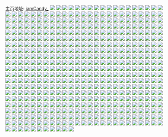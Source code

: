 主页地址: [iamCandy_](https://weibo.com/u/2647573542) 
![](https://wx4.sinaimg.cn/mw2000/9dcec426ly1h9q8o0el6lj21zj2ngqv5.jpg) 
![](https://wx4.sinaimg.cn/mw2000/9dcec426ly1h9qslu2ypnj224s2uihdv.jpg) 
![](https://wx4.sinaimg.cn/mw2000/9dcec426ly1h9qslpaxk2j221r2qchdt.jpg) 
![](https://wx4.sinaimg.cn/mw2000/9dcec426ly1h9qslnwfghj22802yo7wi.jpg) 
![](https://wx4.sinaimg.cn/mw2000/9dcec426ly1h9qslk4lqhj224i2u17wi.jpg) 
![](https://wx4.sinaimg.cn/mw2000/9dcec426ly1h9qslmdwypj21xb2khnpd.jpg) 
![](https://wx4.sinaimg.cn/mw2000/9dcec426ly1h9qslxgaefj22462tmb2a.jpg) 
![](https://wx4.sinaimg.cn/mw2000/9dcec426ly1h9qslro7rwj21s22deb2b.jpg) 
![](https://wx4.sinaimg.cn/mw2000/9dcec426ly1h9qslvnwwyj224m2u61ky.jpg) 
![](https://wx4.sinaimg.cn/mw2000/9dcec426ly1h9nbrasq2mj22ae31vu0x.jpg) 
![](https://wx4.sinaimg.cn/mw2000/9dcec426ly1h9nbrdrbb1j223h2snx6p.jpg) 
![](https://wx4.sinaimg.cn/mw2000/9dcec426ly1h9nbrgbg4vj229r3104qq.jpg) 
![](https://wx4.sinaimg.cn/mw2000/9dcec426ly1h9nbrjz676j21pg29xqv5.jpg) 
![](https://wx4.sinaimg.cn/mw2000/9dcec426ly1h9nbro6tf8j222s2rnnpd.jpg) 
![](https://wx4.sinaimg.cn/mw2000/9dcec426ly1h9nbrxz2jcj21ff1wku0x.jpg) 
![](https://wx4.sinaimg.cn/mw2000/9dcec426ly1h9nbs2zv1mj22132pe1ky.jpg) 
![](https://wx4.sinaimg.cn/mw2000/9dcec426ly1h9nbs796r5j220p2oynpe.jpg) 
![](https://wx4.sinaimg.cn/mw2000/9dcec426ly1h9nbsplsypj22c03401kz.jpg) 
![](https://wx4.sinaimg.cn/mw2000/9dcec426ly1h9nbt3wlunj21rx2d81ky.jpg) 
![](https://wx4.sinaimg.cn/mw2000/9dcec426ly1h9nbt8479jj22392sc1ky.jpg) 
![](https://wx4.sinaimg.cn/mw2000/9dcec426ly1h9nbtoa3xjj21v92hpkjm.jpg) 
![](https://wx4.sinaimg.cn/mw2000/9dcec426ly1h9nbu6bllfj22c03407wk.jpg) 
![](https://wx4.sinaimg.cn/mw2000/9dcec426ly1h9nbtc2yz9j221r2qa1ky.jpg) 
![](https://wx4.sinaimg.cn/mw2000/9dcec426ly1h9nbu8tru1j20wr17odwe.jpg) 
![](https://wx4.sinaimg.cn/mw2000/9dcec426ly1h9nbqmc42lj22142pekjl.jpg) 
![](https://wx4.sinaimg.cn/mw2000/9dcec426ly1h9nbujovs9j21sc2dshdu.jpg) 
![](https://wx4.sinaimg.cn/mw2000/9dcec426ly1h9nbuls0f0j20wr17oqig.jpg) 
![](https://wx4.sinaimg.cn/mw2000/9dcec426ly1h9geb7jmbgj227u2yg1ky.jpg) 
![](https://wx4.sinaimg.cn/mw2000/9dcec426ly1h9geb3poxdj210r1czgyx.jpg) 
![](https://wx4.sinaimg.cn/mw2000/9dcec426ly1h9geb5boqkj229y31a1kz.jpg) 
![](https://wx4.sinaimg.cn/mw2000/9dcec426ly1h9geb6gxs4j22al3251ky.jpg) 
![](https://wx4.sinaimg.cn/mw2000/9dcec426ly1h9gebais51j221b2pq7wi.jpg) 
![](https://wx4.sinaimg.cn/mw2000/9dcec426ly1h9geb2ygoxj229e30jqv6.jpg) 
![](https://wx4.sinaimg.cn/mw2000/9dcec426ly1h9geb8mmj4j223l2sse82.jpg) 
![](https://wx4.sinaimg.cn/mw2000/9dcec426ly1h9gebcvmhjj22c0340b2b.jpg) 
![](https://wx4.sinaimg.cn/mw2000/9dcec426ly1h9geberfryj22a631lkjo.jpg) 
![](https://wx4.sinaimg.cn/mw2000/9dcec426ly1h9gebjw8rcj22c02c0kjm.jpg) 
![](https://wx4.sinaimg.cn/mw2000/9dcec426ly1h9gebnppc2j215k1jd7lx.jpg) 
![](https://wx4.sinaimg.cn/mw2000/9dcec426ly1h9gebifcbej213m1gutvh.jpg) 
![](https://wx4.sinaimg.cn/mw2000/9dcec426ly1h9gebfsl21j22292r0qv5.jpg) 
![](https://wx4.sinaimg.cn/mw2000/9dcec426ly1h9gebhiz33j225c2v71kz.jpg) 
![](https://wx4.sinaimg.cn/mw2000/9dcec426ly1h9gebl13wtj223l2sshdt.jpg) 
![](https://wx4.sinaimg.cn/mw2000/9dcec426ly1h9geboyogpj224v2uiqv5.jpg) 
![](https://wx4.sinaimg.cn/mw2000/9dcec426ly1h9gebmthjhj22302s17wi.jpg) 
![](https://wx4.sinaimg.cn/mw2000/9dcec426ly1h9gebqm8y3j228r2zo4qq.jpg) 
![](https://wx4.sinaimg.cn/mw2000/9dcec426ly1h98ewf6khjj229y31ax6q.jpg) 
![](https://wx4.sinaimg.cn/mw2000/9dcec426ly1h98ewd3o5bj228s2zq1l1.jpg) 
![](https://wx4.sinaimg.cn/mw2000/9dcec426ly1h98ewhbac6j222p2rnu0z.jpg) 
![](https://wx4.sinaimg.cn/mw2000/9dcec426ly1h98ewka1isj22542utu10.jpg) 
![](https://wx4.sinaimg.cn/mw2000/9dcec426ly1h98ex69jbwj229f30mqv7.jpg) 
![](https://wx4.sinaimg.cn/mw2000/9dcec426ly1h98ex3ua3jj22c0340he0.jpg) 
![](https://wx4.sinaimg.cn/mw2000/9dcec426ly1h98ewq6b6gj22862ywx6s.jpg) 
![](https://wx4.sinaimg.cn/mw2000/9dcec426ly1h98ewses2rj22452ti7wk.jpg) 
![](https://wx4.sinaimg.cn/mw2000/9dcec426ly1h98ewnitugj22c0340x6s.jpg) 
![](https://wx4.sinaimg.cn/mw2000/9dcec426ly1h904wan3hlj22c0340e84.jpg) 
![](https://wx4.sinaimg.cn/mw2000/9dcec426ly1h904w0njatj229e30gnpf.jpg) 
![](https://wx4.sinaimg.cn/mw2000/9dcec426ly1h904whi158j22c0340kjo.jpg) 
![](https://wx4.sinaimg.cn/mw2000/9dcec426ly1h904wjd4gij22862yxkjn.jpg) 
![](https://wx4.sinaimg.cn/mw2000/9dcec426ly1h904wl47w6j22822yr1l0.jpg) 
![](https://wx4.sinaimg.cn/mw2000/9dcec426ly1h904wdlraxj226v2x6npf.jpg) 
![](https://wx4.sinaimg.cn/mw2000/9dcec426ly1h904wp3o31j22c0340b2c.jpg) 
![](https://wx4.sinaimg.cn/mw2000/9dcec426ly1h904wt2gbyj22c03407wk.jpg) 
![](https://wx4.sinaimg.cn/mw2000/9dcec426ly1h904wudfqjj22562uwu0y.jpg) 
![](https://wx4.sinaimg.cn/mw2000/9dcec426ly1h8s1l036qbj222p2rle83.jpg) 
![](https://wx4.sinaimg.cn/mw2000/9dcec426ly1h8s1l7tszuj22c0340npi.jpg) 
![](https://wx4.sinaimg.cn/mw2000/9dcec426ly1h8s1lapnnoj227m2y5kjn.jpg) 
![](https://wx4.sinaimg.cn/mw2000/9dcec426ly1h8s1lem6wxj22752xi1l0.jpg) 
![](https://wx4.sinaimg.cn/mw2000/9dcec426ly1h8s1lgxbtmj229p30xnpe.jpg) 
![](https://wx4.sinaimg.cn/mw2000/9dcec426ly1h8s1liklpij225g2v9b2b.jpg) 
![](https://wx4.sinaimg.cn/mw2000/9dcec426ly1h8jy9xvqu2j22de35snpf.jpg) 
![](https://wx4.sinaimg.cn/mw2000/9dcec426ly1h8jy9r2ai7j22de35s7wj.jpg) 
![](https://wx4.sinaimg.cn/mw2000/9dcec426ly1h8jy9ziyexj229z318npe.jpg) 
![](https://wx4.sinaimg.cn/mw2000/9dcec426ly1h8jya1du06j222e2r6u0x.jpg) 
![](https://wx4.sinaimg.cn/mw2000/9dcec426ly1h8jya2d9rjj2296308x6p.jpg) 
![](https://wx4.sinaimg.cn/mw2000/9dcec426ly1h8jya3m3xxj22622w01ky.jpg) 
![](https://wx4.sinaimg.cn/mw2000/9dcec426ly1h8jya4wh30j224k2u0x6p.jpg) 
![](https://wx4.sinaimg.cn/mw2000/9dcec426ly1h8jya8ghkdj22de35s4qr.jpg) 
![](https://wx4.sinaimg.cn/mw2000/9dcec426ly1h8jya9s6eej224y2uku0x.jpg) 
![](https://wx4.sinaimg.cn/mw2000/9dcec426ly1h8bp47f1nmj22c0340qvb.jpg) 
![](https://wx4.sinaimg.cn/mw2000/9dcec426ly1h8bp4od992j22pk2187wk.jpg) 
![](https://wx4.sinaimg.cn/mw2000/9dcec426ly1h8bp4cl428j229h30nx6q.jpg) 
![](https://wx4.sinaimg.cn/mw2000/9dcec426ly1h8bp4gw0l1j22c03404qx.jpg) 
![](https://wx4.sinaimg.cn/mw2000/9dcec426ly1h8bp4as58zj23402c0u11.jpg) 
![](https://wx4.sinaimg.cn/mw2000/9dcec426ly1h8bp4mg2qlj22c0340b2h.jpg) 
![](https://wx4.sinaimg.cn/mw2000/9dcec426ly1h7vu2ovh2pj22462tjhdx.jpg) 
![](https://wx4.sinaimg.cn/mw2000/9dcec426ly1h7vu2uxxskj22az32k1l3.jpg) 
![](https://wx4.sinaimg.cn/mw2000/9dcec426ly1h7vu2m4r4tj22312s1npg.jpg) 
![](https://wx4.sinaimg.cn/mw2000/9dcec426ly1h7vu2r4kspj22282qx4qt.jpg) 
![](https://wx4.sinaimg.cn/mw2000/9dcec426ly1h7vu2i37gij225u2vrqv8.jpg) 
![](https://wx4.sinaimg.cn/mw2000/9dcec426ly1h7vu2xszhwj22772xmu10.jpg) 
![](https://wx4.sinaimg.cn/mw2000/9dcec426ly1h7vu332zaxj220r2p1x6s.jpg) 
![](https://wx4.sinaimg.cn/mw2000/9dcec426ly1h7vu35fx4cj2293304kjp.jpg) 
![](https://wx4.sinaimg.cn/mw2000/9dcec426ly1h7vu30t8mnj227s2ydu10.jpg) 
![](https://wx4.sinaimg.cn/mw2000/9dcec426ly1h7vu2jvacxj22122peqv7.jpg) 
![](https://wx4.sinaimg.cn/mw2000/9dcec426ly1h7vu3akdgpj22c0340u0z.jpg) 
![](https://wx4.sinaimg.cn/mw2000/9dcec426ly1h7s7zqovklj227o2y7qv8.jpg) 
![](https://wx4.sinaimg.cn/mw2000/9dcec426ly1h7s7zt4k5zj229g30lb2d.jpg) 
![](https://wx4.sinaimg.cn/mw2000/9dcec426ly1h7s7zv3xszj22862yxx6s.jpg) 
![](https://wx4.sinaimg.cn/mw2000/9dcec426ly1h7s802zk93j22c0340u14.jpg) 
![](https://wx4.sinaimg.cn/mw2000/9dcec426ly1h7s7zo9os4j22672w9hdw.jpg) 
![](https://wx4.sinaimg.cn/mw2000/9dcec426ly1h7s80l6c02j22a731mb2e.jpg) 
![](https://wx4.sinaimg.cn/mw2000/9dcec426ly1h7s80f3oovj22c0340hdz.jpg) 
![](https://wx4.sinaimg.cn/mw2000/9dcec426ly1h7s80ny5pvj210i1coth0.jpg) 
![](https://wx4.sinaimg.cn/mw2000/9dcec426ly1h7s80hijc7j222x2rv7wk.jpg) 
![](https://wx4.sinaimg.cn/mw2000/9dcec426ly1h7s80nh2rdj22662w8e84.jpg) 
![](https://wx4.sinaimg.cn/mw2000/9dcec426ly1h7s8061vxtj227e2y07wk.jpg) 
![](https://wx4.sinaimg.cn/mw2000/9dcec426ly1h7edapc323j227b2xq4qt.jpg) 
![](https://wx4.sinaimg.cn/mw2000/9dcec426ly1h7edanfzlpj222m2rfnpd.jpg) 
![](https://wx4.sinaimg.cn/mw2000/9dcec426ly1h7edar1xufj224a2tqhdw.jpg) 
![](https://wx4.sinaimg.cn/mw2000/9dcec426ly1h7edasgi73j22652w7kc0.jpg) 
![](https://wx4.sinaimg.cn/mw2000/9dcec426ly1h7edbimboqj22702xd1kx.jpg) 
![](https://wx4.sinaimg.cn/mw2000/9dcec426ly1h7edbfyclsj22c0340kdy.jpg) 
![](https://wx4.sinaimg.cn/mw2000/9dcec426ly1h7edbjyfqrj228u2zsu0y.jpg) 
![](https://wx4.sinaimg.cn/mw2000/9dcec426ly1h7edblg65qj225k2vf7uq.jpg) 
![](https://wx4.sinaimg.cn/mw2000/9dcec426ly1h72qdlpkj0j22c03407wl.jpg) 
![](https://wx4.sinaimg.cn/mw2000/9dcec426ly1h72qdn6ku5j226d26dwrm.jpg) 
![](https://wx4.sinaimg.cn/mw2000/9dcec426ly1h72qdj99w5j229930c4qs.jpg) 
![](https://wx4.sinaimg.cn/mw2000/9dcec426ly1h72qdpqd5ij228s2zo7wh.jpg) 
![](https://wx4.sinaimg.cn/mw2000/9dcec426ly1h72qdrmxmcj22062oce83.jpg) 
![](https://wx4.sinaimg.cn/mw2000/9dcec426ly1h72qdttli8j22522upqv7.jpg) 
![](https://wx4.sinaimg.cn/mw2000/9dcec426ly1h6khlzh1a8j228q2zmu0y.jpg) 
![](https://wx4.sinaimg.cn/mw2000/9dcec426ly1h6khl5j1rwj21vg2hx49h.jpg) 
![](https://wx4.sinaimg.cn/mw2000/9dcec426ly1h6khl7e4oxj226f2wkqlq.jpg) 
![](https://wx4.sinaimg.cn/mw2000/9dcec426ly1h6khlrmpfzj22292qkqv6.jpg) 
![](https://wx4.sinaimg.cn/mw2000/9dcec426ly1h6khlxksvaj21y82ldgyg.jpg) 
![](https://wx4.sinaimg.cn/mw2000/9dcec426ly1h6khltcl34j22342riqv6.jpg) 
![](https://wx4.sinaimg.cn/mw2000/9dcec426ly1h6khlpriiwj22c0340npg.jpg) 
![](https://wx4.sinaimg.cn/mw2000/9dcec426ly1h6khlvb310j223z2tanig.jpg) 
![](https://wx4.sinaimg.cn/mw2000/9dcec426ly1h6khld8v7gj22c03407wk.jpg) 
![](https://wx4.sinaimg.cn/mw2000/9dcec426ly1h6khl44hn3j22c03404qs.jpg) 
![](https://wx4.sinaimg.cn/mw2000/9dcec426ly1h6khljari7j22c0340b29.jpg) 
![](https://wx4.sinaimg.cn/mw2000/9dcec426ly1h6kgww5t8wj22c0340hdx.jpg) 
![](https://wx4.sinaimg.cn/mw2000/9dcec426ly1h6khm8cxngj21kb235b29.jpg) 
![](https://wx4.sinaimg.cn/mw2000/9dcec426ly1h6khmgp6wjj22c0340b2f.jpg) 
![](https://wx4.sinaimg.cn/mw2000/9dcec426ly1h6khmim5s1j21tw2fv4nb.jpg) 
![](https://wx4.sinaimg.cn/mw2000/9dcec426ly1h6khm334itj22c0340ti1.jpg) 
![](https://wx4.sinaimg.cn/mw2000/9dcec426ly1h6khn6hn23j22c03407wm.jpg) 
![](https://wx4.sinaimg.cn/mw2000/9dcec426ly1h6khl1ac8nj22c03401ky.jpg) 
![](https://wx4.sinaimg.cn/mw2000/9dcec426ly1h6i09tx6tej226s2x24qs.jpg) 
![](https://wx4.sinaimg.cn/mw2000/9dcec426ly1h6i09rpjuzj22c0340hdv.jpg) 
![](https://wx4.sinaimg.cn/mw2000/9dcec426ly1h6i09wq6kwj228q2znu10.jpg) 
![](https://wx4.sinaimg.cn/mw2000/9dcec426ly1h6i0a1vj2ij22182pp1l0.jpg) 
![](https://wx4.sinaimg.cn/mw2000/9dcec426ly1h6i0a3wnc9j215o1qiqbx.jpg) 
![](https://wx4.sinaimg.cn/mw2000/9dcec426ly1h6i09z4jh7j22292qxnpd.jpg) 
![](https://wx4.sinaimg.cn/mw2000/9dcec426ly1h6i0abhmqcj226u2x4hdt.jpg) 
![](https://wx4.sinaimg.cn/mw2000/9dcec426ly1h6i09mji35j22272qwkaj.jpg) 
![](https://wx4.sinaimg.cn/mw2000/9dcec426ly1h6i0a9b6erj22c0340x6p.jpg) 
![](https://wx4.sinaimg.cn/mw2000/9dcec426ly1h6a2t3s499j22av32he85.jpg) 
![](https://wx4.sinaimg.cn/mw2000/9dcec426ly1h6a2t6i7qzj22c0340hdt.jpg) 
![](https://wx4.sinaimg.cn/mw2000/9dcec426ly1h6a2t96hmfj22c03404n7.jpg) 
![](https://wx4.sinaimg.cn/mw2000/9dcec426ly1h6a2tcgvyaj22c0340u11.jpg) 
![](https://wx4.sinaimg.cn/mw2000/9dcec426ly1h6a2tl7nitj23402c04m9.jpg) 
![](https://wx4.sinaimg.cn/mw2000/9dcec426ly1h6a2ten5o7j2296305e85.jpg) 
![](https://wx4.sinaimg.cn/mw2000/9dcec426ly1h6a2tg1ytaj22262qw4qp.jpg) 
![](https://wx4.sinaimg.cn/mw2000/9dcec426ly1h6a2thbmbxj228y2zx1kx.jpg) 
![](https://wx4.sinaimg.cn/mw2000/9dcec426ly1h6a2tiq1phj22352s7u0x.jpg) 
![](https://wx4.sinaimg.cn/mw2000/9dcec426ly1h5tr09d3e7j214i1i0qry.jpg) 
![](https://wx4.sinaimg.cn/mw2000/9dcec426ly1h5traxqri4j22c03407wm.jpg) 
![](https://wx4.sinaimg.cn/mw2000/9dcec426ly1h5trazjvewj226h2wonpf.jpg) 
![](https://wx4.sinaimg.cn/mw2000/9dcec426ly1h5trb3vtmlj22c0340b2d.jpg) 
![](https://wx4.sinaimg.cn/mw2000/9dcec426ly1h5trb8hsngj22c03404qt.jpg) 
![](https://wx4.sinaimg.cn/mw2000/9dcec426ly1h5tr02cyebj22c03401l0.jpg) 
![](https://wx4.sinaimg.cn/mw2000/9dcec426ly1h5trar6oe8j22c03401l2.jpg) 
![](https://wx4.sinaimg.cn/mw2000/9dcec426ly1h5trbaf7sbj22862yw4qr.jpg) 
![](https://wx4.sinaimg.cn/mw2000/9dcec426ly1h5tr54ltxzj227e2y0u0y.jpg) 
![](https://wx4.sinaimg.cn/mw2000/9dcec426ly1h5gzmuueg4j229v314hdw.jpg) 
![](https://wx4.sinaimg.cn/mw2000/9dcec426ly1h5gzmysil2j22ah321npg.jpg) 
![](https://wx4.sinaimg.cn/mw2000/9dcec426ly1h5gzn230wjj2292302e84.jpg) 
![](https://wx4.sinaimg.cn/mw2000/9dcec426ly1h5gznwfhqmj22522uvu0z.jpg) 
![](https://wx4.sinaimg.cn/mw2000/9dcec426ly1h5gzn42o67j22472tku0z.jpg) 
![](https://wx4.sinaimg.cn/mw2000/9dcec426ly1h5gzn6ce5jj223n2szkjn.jpg) 
![](https://wx4.sinaimg.cn/mw2000/9dcec426ly1h5gzn8hpngj224w2uhqv7.jpg) 
![](https://wx4.sinaimg.cn/mw2000/9dcec426ly1h5gzngqsfpj22822ysnpf.jpg) 
![](https://wx4.sinaimg.cn/mw2000/9dcec426ly1h5gznjii9nj225q2x5npg.jpg) 
![](https://wx4.sinaimg.cn/mw2000/9dcec426ly1h5gznlv7grj221e2puqv7.jpg) 
![](https://wx4.sinaimg.cn/mw2000/9dcec426ly1h5gzmrgftwj22c0340kjo.jpg) 
![](https://wx4.sinaimg.cn/mw2000/9dcec426ly1h5gznohzphj22442ti4qs.jpg) 
![](https://wx4.sinaimg.cn/mw2000/9dcec426ly1h5gznr3gvgj227y2ymqv6.jpg) 
![](https://wx4.sinaimg.cn/mw2000/9dcec426ly1h5gzntqk7ej221o2qae83.jpg) 
![](https://wx4.sinaimg.cn/mw2000/9dcec426ly1h5gzne0pdpj23402c07wk.jpg) 
![](https://wx4.sinaimg.cn/mw2000/9dcec426ly1h55ikv9560j22222qsu0y.jpg) 
![](https://wx4.sinaimg.cn/mw2000/9dcec426ly1h55ikxw0z2j22722xp4qs.jpg) 
![](https://wx4.sinaimg.cn/mw2000/9dcec426ly1h55il0kkisj228y2zxb2c.jpg) 
![](https://wx4.sinaimg.cn/mw2000/9dcec426ly1h55il2eurkj222q2uzx6q.jpg) 
![](https://wx4.sinaimg.cn/mw2000/9dcec426ly1h55ispf82aj22c0340e85.jpg) 
![](https://wx4.sinaimg.cn/mw2000/9dcec426ly1h55isrefktj22672w8qv7.jpg) 
![](https://wx4.sinaimg.cn/mw2000/9dcec426ly1h55isx3c0yj22c03407wm.jpg) 
![](https://wx4.sinaimg.cn/mw2000/9dcec426ly1h55iksoyl0j22702xce83.jpg) 
![](https://wx4.sinaimg.cn/mw2000/9dcec426ly1h55it4l0kwj22c0340x6u.jpg) 
![](https://wx4.sinaimg.cn/mw2000/9dcec426ly1h55ism4craj22c03401l3.jpg) 
![](https://wx4.sinaimg.cn/mw2000/9dcec426ly1h55it6suy0j227w2yhqv7.jpg) 
![](https://wx4.sinaimg.cn/mw2000/9dcec426ly1h55itcs4jlj22c0340x6s.jpg) 
![](https://wx4.sinaimg.cn/mw2000/9dcec426ly1h55itjxc9rj22c03407wk.jpg) 
![](https://wx4.sinaimg.cn/mw2000/9dcec426ly1h55itl53uwj21mi2604qq.jpg) 
![](https://wx4.sinaimg.cn/mw2000/9dcec426ly1h55itn5xtzj222r2rpqv6.jpg) 
![](https://wx4.sinaimg.cn/mw2000/9dcec426ly1h4nz2utnd0j228w2zvx6s.jpg) 
![](https://wx4.sinaimg.cn/mw2000/9dcec426ly1h4qeifkgnlj22632w6b2a.jpg) 
![](https://wx4.sinaimg.cn/mw2000/9dcec426ly1h4qeiiusyuj22ae31vx6s.jpg) 
![](https://wx4.sinaimg.cn/mw2000/9dcec426ly1h4nz2o7e7lj22am3254qr.jpg) 
![](https://wx4.sinaimg.cn/mw2000/9dcec426ly1h4qeinfjw5j21sc2ds7wi.jpg) 
![](https://wx4.sinaimg.cn/mw2000/9dcec426ly1h4nz2isftkj228b2z3npf.jpg) 
![](https://wx4.sinaimg.cn/mw2000/9dcec426ly1h4qehveircj21sc2dsnpf.jpg) 
![](https://wx4.sinaimg.cn/mw2000/9dcec426ly1h4qehmfhxmj22c0340x6s.jpg) 
![](https://wx4.sinaimg.cn/mw2000/9dcec426ly1h4qeiowtyxj222y2rw1kz.jpg) 
![](https://wx4.sinaimg.cn/mw2000/9dcec426ly1h4qehra4lrj22c0340hdw.jpg) 
![](https://wx4.sinaimg.cn/mw2000/9dcec426ly1h4qeirb0y1j21ps2ade82.jpg) 
![](https://wx4.sinaimg.cn/mw2000/9dcec426ly1h4nz2g6zonj215k1jhkd6.jpg) 
![](https://wx4.sinaimg.cn/mw2000/9dcec426ly1h4qeit1tc9j222g2r91l0.jpg) 
![](https://wx4.sinaimg.cn/mw2000/9dcec426ly1h4qeiudzckj222h2rce83.jpg) 
![](https://wx4.sinaimg.cn/mw2000/9dcec426ly1h4qeiweb4gj222x2rvx6r.jpg) 
![](https://wx4.sinaimg.cn/mw2000/9dcec426ly1h4qeiycpxej22342s5kjo.jpg) 
![](https://wx4.sinaimg.cn/mw2000/9dcec426ly1h4qej0pjgaj223w2t77wk.jpg) 
![](https://wx4.sinaimg.cn/mw2000/9dcec426ly1h4qej36wqyj22812ypkjo.jpg) 
![](https://wx4.sinaimg.cn/mw2000/9dcec426gy1h4i9rrrrzrj22a231f4qs.jpg) 
![](https://wx4.sinaimg.cn/mw2000/9dcec426gy1h4i9rtsnnoj21yp2mae82.jpg) 
![](https://wx4.sinaimg.cn/mw2000/9dcec426gy1h4i9rzh3ilj22ax32k7wl.jpg) 
![](https://wx4.sinaimg.cn/mw2000/9dcec426gy1h4i9rvq8naj220h2oonpe.jpg) 
![](https://wx4.sinaimg.cn/mw2000/9dcec426gy1h4i9uj1z2xj21sc2dsnpd.jpg) 
![](https://wx4.sinaimg.cn/mw2000/9dcec426gy1h4i9sjg2gvj224l2u4x6r.jpg) 
![](https://wx4.sinaimg.cn/mw2000/9dcec426gy1h4i9sgtxvrj223z2tb4qt.jpg) 
![](https://wx4.sinaimg.cn/mw2000/9dcec426gy1h4i9sapp5wj228j2zdqv9.jpg) 
![](https://wx4.sinaimg.cn/mw2000/9dcec426gy1h4i9sluztej224s2uiu0z.jpg) 
![](https://wx4.sinaimg.cn/mw2000/9dcec426gy1h4i9s4t8o6j223o2sw4qr.jpg) 
![](https://wx4.sinaimg.cn/mw2000/9dcec426gy1h4i9s7964aj220w2p7e83.jpg) 
![](https://wx4.sinaimg.cn/mw2000/9dcec426gy1h4i9sdg0ugj21vc2hs7wk.jpg) 
![](https://wx4.sinaimg.cn/mw2000/9dcec426ly1h4aa7ehtrrj231529v7wl.jpg) 
![](https://wx4.sinaimg.cn/mw2000/9dcec426ly1h4aa7zgiioj23402c07wm.jpg) 
![](https://wx4.sinaimg.cn/mw2000/9dcec426ly1h4aa7gikphj220x2p8kjm.jpg) 
![](https://wx4.sinaimg.cn/mw2000/9dcec426ly1h4aa7oshghj22802ypb2b.jpg) 
![](https://wx4.sinaimg.cn/mw2000/9dcec426ly1h4aa7bte74j22an326x6r.jpg) 
![](https://wx4.sinaimg.cn/mw2000/9dcec426ly1h4aa7tae5tj22592v01kz.jpg) 
![](https://wx4.sinaimg.cn/mw2000/9dcec426ly1h4aa8hxzahj22112pde82.jpg) 
![](https://wx4.sinaimg.cn/mw2000/9dcec426ly1h4aa88z0c7j22892z04qq.jpg) 
![](https://wx4.sinaimg.cn/mw2000/9dcec426ly1h4aa8c87raj22c0340b2b.jpg) 
![](https://wx4.sinaimg.cn/mw2000/9dcec426ly1h4aa7ln9yrj228g2z8u0z.jpg) 
![](https://wx4.sinaimg.cn/mw2000/9dcec426ly1h4aa7rdhqnj224k2u4e83.jpg) 
![](https://wx4.sinaimg.cn/mw2000/9dcec426ly1h4aa82bmp5j22kl1xhnpf.jpg) 
![](https://wx4.sinaimg.cn/mw2000/9dcec426ly1h4aa7j3esjj226l2wrkjm.jpg) 
![](https://wx4.sinaimg.cn/mw2000/9dcec426ly1h4aa8481s3j226f2wkhdu.jpg) 
![](https://wx4.sinaimg.cn/mw2000/9dcec426ly1h4aa85kzaij226c2wgqv5.jpg) 
![](https://wx4.sinaimg.cn/mw2000/9dcec426ly1h4aa87bb8oj227f2xwkjm.jpg) 
![](https://wx4.sinaimg.cn/mw2000/9dcec426ly1h4aa8g1w5nj22c0340hdv.jpg) 
![](https://wx4.sinaimg.cn/mw2000/9dcec426ly1h4aa8ko1zuj22mc1yru0z.jpg) 
![](https://wx4.sinaimg.cn/mw2000/9dcec426ly1h3qng2j1ugj22562uw1kz.jpg) 
![](https://wx4.sinaimg.cn/mw2000/9dcec426ly1h3qnj7rpuxj22c0340u0z.jpg) 
![](https://wx4.sinaimg.cn/mw2000/9dcec426ly1h3qng9k6qsj227m2y87wj.jpg) 
![](https://wx4.sinaimg.cn/mw2000/9dcec426ly1h3qngwwb8wj22c0340nph.jpg) 
![](https://wx4.sinaimg.cn/mw2000/9dcec426ly1h3qnh4onl2j22222qqb2c.jpg) 
![](https://wx4.sinaimg.cn/mw2000/9dcec426ly1h3qnhf1j5ij22672w8qv8.jpg) 
![](https://wx4.sinaimg.cn/mw2000/9dcec426ly1h3qnfsdb2yj227u2yke83.jpg) 
![](https://wx4.sinaimg.cn/mw2000/9dcec426ly1h3qnhuity0j228u2zq4qs.jpg) 
![](https://wx4.sinaimg.cn/mw2000/9dcec426ly1h3qni6j1cvj227g2xyhdv.jpg) 
![](https://wx4.sinaimg.cn/mw2000/9dcec426ly1h3qniiu786j229s3117wk.jpg) 
![](https://wx4.sinaimg.cn/mw2000/9dcec426ly1h3qniqbtm7j226e2ud7wk.jpg) 
![](https://wx4.sinaimg.cn/mw2000/9dcec426ly1h3qnjdtkrkj224c2ttx6q.jpg) 
![](https://wx4.sinaimg.cn/mw2000/9dcec426ly1h3dupxctbgj226r2wx1ky.jpg) 
![](https://wx4.sinaimg.cn/mw2000/9dcec426ly1h3dupzr99mj228p2zjb2a.jpg) 
![](https://wx4.sinaimg.cn/mw2000/9dcec426ly1h3duq1eag7j225t2vou0x.jpg) 
![](https://wx4.sinaimg.cn/mw2000/9dcec426ly1h3duq4hwcdj22772xjkjm.jpg) 
![](https://wx4.sinaimg.cn/mw2000/9dcec426ly1h3dupscylsj223p2st7wj.jpg) 
![](https://wx4.sinaimg.cn/mw2000/9dcec426ly1h3duq7b1jij2294306npf.jpg) 
![](https://wx4.sinaimg.cn/mw2000/9dcec426ly1h3dupe13lxj225c2v3qv7.jpg) 
![](https://wx4.sinaimg.cn/mw2000/9dcec426ly1h3duq9ouogj22762xkx6q.jpg) 
![](https://wx4.sinaimg.cn/mw2000/9dcec426ly1h3durpvb7yj21o0280hdt.jpg) 
![](https://wx4.sinaimg.cn/mw2000/9dcec426ly1h3duqk5asbj22c0340qv9.jpg) 
![](https://wx4.sinaimg.cn/mw2000/9dcec426ly1h3duqntgkjj223l2sqqv7.jpg) 
![](https://wx4.sinaimg.cn/mw2000/9dcec426ly1h3duqrbk2cj22c0340hdw.jpg) 
![](https://wx4.sinaimg.cn/mw2000/9dcec426ly1h3duqvd6tpj228j2zd1l1.jpg) 
![](https://wx4.sinaimg.cn/mw2000/9dcec426ly1h3duqyvargj225n2vl1l1.jpg) 
![](https://wx4.sinaimg.cn/mw2000/9dcec426ly1h3dura51vrj22c0340e86.jpg) 
![](https://wx4.sinaimg.cn/mw2000/9dcec426ly1h3durfy0exj22ft1tuhdv.jpg) 
![](https://wx4.sinaimg.cn/mw2000/9dcec426ly1h3durofu0rj22c0340b2e.jpg) 
![](https://wx4.sinaimg.cn/mw2000/9dcec426ly1h3durdo20ej22zy290e83.jpg) 
![](https://wx4.sinaimg.cn/mw2000/9dcec426ly1h34nbos7ysj21o0280njn.jpg) 
![](https://wx4.sinaimg.cn/mw2000/9dcec426ly1h34nbpio5cj22801o0b29.jpg) 
![](https://wx4.sinaimg.cn/mw2000/9dcec426ly1h34ncqxvchj22c0340qv6.jpg) 
![](https://wx4.sinaimg.cn/mw2000/9dcec426ly1h34nc55c0tj22392scnpg.jpg) 
![](https://wx4.sinaimg.cn/mw2000/9dcec426ly1h34nbrusz7j225m2vh1l0.jpg) 
![](https://wx4.sinaimg.cn/mw2000/9dcec426ly1h34ncvenb2j226p2wxhdx.jpg) 
![](https://wx4.sinaimg.cn/mw2000/9dcec426ly1h34nc2zp0kj223x2t87wk.jpg) 
![](https://wx4.sinaimg.cn/mw2000/9dcec426ly1h34nc9wnpkj227x2yle83.jpg) 
![](https://wx4.sinaimg.cn/mw2000/9dcec426ly1h34nbywh8dj229u3151l0.jpg) 
![](https://wx4.sinaimg.cn/mw2000/9dcec426ly1h34ncevhzwj22c0340b2d.jpg) 
![](https://wx4.sinaimg.cn/mw2000/9dcec426ly1h34nc1144jj220t2othdv.jpg) 
![](https://wx4.sinaimg.cn/mw2000/9dcec426ly1h34nc6r51zj22482tqu0z.jpg) 
![](https://wx4.sinaimg.cn/mw2000/9dcec426ly1h34nbwscglj223f2sl7wk.jpg) 
![](https://wx4.sinaimg.cn/mw2000/9dcec426ly1h34nbnw9ysj23402c0kjp.jpg) 
![](https://wx4.sinaimg.cn/mw2000/9dcec426ly1h34nckie6vj22c0340hdx.jpg) 
![](https://wx4.sinaimg.cn/mw2000/9dcec426ly1h34ncmv00rj22222qqx6r.jpg) 
![](https://wx4.sinaimg.cn/mw2000/9dcec426ly1h34nbugfezj221a2poe83.jpg) 
![](https://wx4.sinaimg.cn/mw2000/9dcec426ly1h34ncpmhcuj229s312kjo.jpg) 
![](https://wx4.sinaimg.cn/mw2000/9dcec426ly1h2f5bytx1ij225e2v5x6t.jpg) 
![](https://wx4.sinaimg.cn/mw2000/9dcec426ly1h2f5chw2dpj226f2wkqv6.jpg) 
![](https://wx4.sinaimg.cn/mw2000/9dcec426ly1h2f5bw2ooaj22372sbhdw.jpg) 
![](https://wx4.sinaimg.cn/mw2000/9dcec426ly1h2f5c1juymj226p2wxe85.jpg) 
![](https://wx4.sinaimg.cn/mw2000/9dcec426ly1h2f5c3faitj215o1qi7wh.jpg) 
![](https://wx4.sinaimg.cn/mw2000/9dcec426ly1h2f5ca1hdpj22c0340he0.jpg) 
![](https://wx4.sinaimg.cn/mw2000/9dcec426ly1h2f5cbduzkj21iw217b29.jpg) 
![](https://wx4.sinaimg.cn/mw2000/9dcec426ly1h2f5cc4erwj21mu26g4qp.jpg) 
![](https://wx4.sinaimg.cn/mw2000/9dcec426ly1h2f5cd2ucij21if20jb29.jpg) 
![](https://wx4.sinaimg.cn/mw2000/9dcec426ly1h2f5cdxj06j21ib20fb29.jpg) 
![](https://wx4.sinaimg.cn/mw2000/9dcec426ly1h2f5ck2r5wj22c02c04qr.jpg) 
![](https://wx4.sinaimg.cn/mw2000/9dcec426ly1h2f5cevx7hj21k022me81.jpg) 
![](https://wx4.sinaimg.cn/mw2000/9dcec426ly1h2f5cm6bx6j22072074qq.jpg) 
![](https://wx4.sinaimg.cn/mw2000/9dcec426ly1h2f5cox7jyj20ku0rpn44.jpg) 
![](https://wx4.sinaimg.cn/mw2000/9dcec426ly1h2f5coh53nj228h28hkjm.jpg) 
![](https://wx4.sinaimg.cn/mw2000/9dcec426ly1h1it09r588j22852yvqv7.jpg) 
![](https://wx4.sinaimg.cn/mw2000/9dcec426ly1h1it0f9x4cj22al325kjp.jpg) 
![](https://wx4.sinaimg.cn/mw2000/9dcec426ly1h1it0nzktjj22c0340x6x.jpg) 
![](https://wx4.sinaimg.cn/mw2000/9dcec426ly1h1it0qvkl7j228p2zlx6t.jpg) 
![](https://wx4.sinaimg.cn/mw2000/9dcec426ly1h1it0yr2c9j22c0340qvb.jpg) 
![](https://wx4.sinaimg.cn/mw2000/9dcec426ly1h1it031dmyj229b30fqvb.jpg) 
![](https://wx4.sinaimg.cn/mw2000/9dcec426ly1h13fhymwtfj21sc2dshdu.jpg) 
![](https://wx4.sinaimg.cn/mw2000/9dcec426ly1h13fhzrnv6j21sc2dihdu.jpg) 
![](https://wx4.sinaimg.cn/mw2000/9dcec426ly1h13fi12qogj21q92b0npd.jpg) 
![](https://wx4.sinaimg.cn/mw2000/9dcec426ly1h13fhw1pd5j21sc2dshdu.jpg) 
![](https://wx4.sinaimg.cn/mw2000/9dcec426ly1h13fi3n99uj21sc2dshdu.jpg) 
![](https://wx4.sinaimg.cn/mw2000/9dcec426ly1h13fi5ea2bj21sc2dse82.jpg) 
![](https://wx4.sinaimg.cn/mw2000/9dcec426ly1h13fi6lwxkj21o0280nod.jpg) 
![](https://wx4.sinaimg.cn/mw2000/9dcec426ly1h13fi5y70wj21o0280hdh.jpg) 
![](https://wx4.sinaimg.cn/mw2000/9dcec426ly1h13fi7dmuej21o0280hdt.jpg) 
![](https://wx4.sinaimg.cn/mw2000/9dcec426ly1h0j3yotnmqj221x2ql1kz.jpg) 
![](https://wx4.sinaimg.cn/mw2000/9dcec426ly1h0j3z700uvj228w2zvb2b.jpg) 
![](https://wx4.sinaimg.cn/mw2000/9dcec426ly1h0j3zad0wnj22672w8npf.jpg) 
![](https://wx4.sinaimg.cn/mw2000/9dcec426ly1h0j3zdmzv0j21xw2l6npe.jpg) 
![](https://wx4.sinaimg.cn/mw2000/9dcec426ly1h0j3zg6b4lj224b2ttqv6.jpg) 
![](https://wx4.sinaimg.cn/mw2000/9dcec426ly1h0j3zj9kvkj223l2sq4qr.jpg) 
![](https://wx4.sinaimg.cn/mw2000/9dcec426ly1h0j3zl0nmdj227u2yk4qq.jpg) 
![](https://wx4.sinaimg.cn/mw2000/9dcec426ly1h0j3zo107lj22852ywb2b.jpg) 
![](https://wx4.sinaimg.cn/mw2000/9dcec426ly1h0j3z4c51nj22402tae82.jpg) 
![](https://wx4.sinaimg.cn/mw2000/9dcec426ly1gzurj9hu5sj21sc2dsu0x.jpg) 
![](https://wx4.sinaimg.cn/mw2000/9dcec426ly1gzurjbmeh0j21o02807wi.jpg) 
![](https://wx4.sinaimg.cn/mw2000/9dcec426ly1gzurj74anpj224w2uikjn.jpg) 
![](https://wx4.sinaimg.cn/mw2000/9dcec426ly1gzurjdpqydj220u2p47wj.jpg) 
![](https://wx4.sinaimg.cn/mw2000/9dcec426ly1gzurjga4q1j227b2xskjn.jpg) 
![](https://wx4.sinaimg.cn/mw2000/9dcec426ly1gzurjj49yrj222k2reb2b.jpg) 
![](https://wx4.sinaimg.cn/mw2000/9dcec426ly1gzurjl4c50j21i1200npd.jpg) 
![](https://wx4.sinaimg.cn/mw2000/9dcec426ly1gzurjnsviaj224s2ufu0z.jpg) 
![](https://wx4.sinaimg.cn/mw2000/9dcec426ly1gzurjpnps3j229b30fkjl.jpg) 
![](https://wx4.sinaimg.cn/mw2000/9dcec426ly1gzefarso3qj225w2vvb2b.jpg) 
![](https://wx4.sinaimg.cn/mw2000/9dcec426ly1gzefau5xs9j22472tlnpf.jpg) 
![](https://wx4.sinaimg.cn/mw2000/9dcec426ly1gzefb5n3glj226z2xakjn.jpg) 
![](https://wx4.sinaimg.cn/mw2000/9dcec426ly1gzefav9d3bj220d2lqqv5.jpg) 
![](https://wx4.sinaimg.cn/mw2000/9dcec426ly1gzefax3q1bj234033y4qu.jpg) 
![](https://wx4.sinaimg.cn/mw2000/9dcec426ly1gzefaz3alwj223w2t94qr.jpg) 
![](https://wx4.sinaimg.cn/mw2000/9dcec426ly1gzefb0y3gjj221y2qjx6r.jpg) 
![](https://wx4.sinaimg.cn/mw2000/9dcec426ly1gzefb3p9urj22c03404qs.jpg) 
![](https://wx4.sinaimg.cn/mw2000/9dcec426ly1gzefappt0wj228o2zjx6q.jpg) 
![](https://wx4.sinaimg.cn/mw2000/9dcec426ly1gz419bbuvcj226z2xaqv7.jpg) 
![](https://wx4.sinaimg.cn/mw2000/9dcec426ly1gz419f2a5bj21lf24k4qq.jpg) 
![](https://wx4.sinaimg.cn/mw2000/9dcec426ly1gz419h2hjxj226t2x3u0z.jpg) 
![](https://wx4.sinaimg.cn/mw2000/9dcec426ly1gz419nvwckj229g30lhdw.jpg) 
![](https://wx4.sinaimg.cn/mw2000/9dcec426ly1gz41a3quxgj221w2qi1kz.jpg) 
![](https://wx4.sinaimg.cn/mw2000/9dcec426ly1gz41addqepj22c02c0npf.jpg) 
![](https://wx4.sinaimg.cn/mw2000/9dcec426ly1gz419sykmfj226x2x8hdv.jpg) 
![](https://wx4.sinaimg.cn/mw2000/9dcec426ly1gz419ixru2j22482tn4qs.jpg) 
![](https://wx4.sinaimg.cn/mw2000/9dcec426ly1gz41a70av3j22c0340x6r.jpg) 
![](https://wx4.sinaimg.cn/mw2000/9dcec426ly1gz41a98etmj20u00u0k1u.jpg) 
![](https://wx4.sinaimg.cn/mw2000/9dcec426ly1gz419v4wdej226u2x44qr.jpg) 
![](https://wx4.sinaimg.cn/mw2000/9dcec426ly1gz41a05gs6j22c0340qv8.jpg) 
![](https://wx4.sinaimg.cn/mw2000/9dcec426ly1gz41a27iu9j22492to1kz.jpg) 
![](https://wx4.sinaimg.cn/mw2000/9dcec426ly1gz4199gz5sj22552uu7wj.jpg) 
![](https://wx4.sinaimg.cn/mw2000/9dcec426ly1gz419qt8kaj220c2oghdw.jpg) 
![](https://wx4.sinaimg.cn/mw2000/9dcec426ly1gz41a8ebsej225z2vznpe.jpg) 
![](https://wx4.sinaimg.cn/mw2000/9dcec426ly1gz41abpaegj22c0340kjo.jpg) 
![](https://wx4.sinaimg.cn/mw2000/9dcec426ly1gz41ae86dwj22mw1z6hdt.jpg) 
![](https://wx4.sinaimg.cn/mw2000/9dcec426ly1gyx1q4hbhqj228i2ze7wj.jpg) 
![](https://wx4.sinaimg.cn/mw2000/9dcec426ly1gyx1pykct5j222x2rvx6q.jpg) 
![](https://wx4.sinaimg.cn/mw2000/9dcec426ly1gyx1q2r5p1j215220y4qp.jpg) 
![](https://wx4.sinaimg.cn/mw2000/9dcec426ly1gyx1q7uwrgj20xc2bcb29.jpg) 
![](https://wx4.sinaimg.cn/mw2000/9dcec426ly1gyx4m75flvj22q421l1kz.jpg) 
![](https://wx4.sinaimg.cn/mw2000/9dcec426ly1gyx1q0cqnbj227k2y3e82.jpg) 
![](https://wx4.sinaimg.cn/mw2000/9dcec426ly1gyx4m63xorj215o1qjhdt.jpg) 
![](https://wx4.sinaimg.cn/mw2000/9dcec426ly1gyx6htsu6ej21wv2ksnpe.jpg) 
![](https://wx4.sinaimg.cn/mw2000/9dcec426ly1gyx1puoxjfj225w2vtnpf.jpg) 
![](https://wx4.sinaimg.cn/mw2000/9dcec426ly1gyx4m7sps3j21o0280e81.jpg) 
![](https://wx4.sinaimg.cn/mw2000/9dcec426ly1gyx4m9i6cij22502unx6q.jpg) 
![](https://wx4.sinaimg.cn/mw2000/9dcec426ly1gyp5p24h9lj21yo2xxhdu.jpg) 
![](https://wx4.sinaimg.cn/mw2000/9dcec426ly1gyp5pa6zhjj21xi2w5npe.jpg) 
![](https://wx4.sinaimg.cn/mw2000/9dcec426ly1gyp5plud6xj21ww2vdkjm.jpg) 
![](https://wx4.sinaimg.cn/mw2000/9dcec426ly1gyp5pofrdoj21xh2w6hdu.jpg) 
![](https://wx4.sinaimg.cn/mw2000/9dcec426ly1gyp5pqw0u6j21tc2q04qq.jpg) 
![](https://wx4.sinaimg.cn/mw2000/9dcec426ly1gyp5p03nw7j22c0340b2d.jpg) 
![](https://wx4.sinaimg.cn/mw2000/9dcec426ly1gyp5q23witj22c0340qv8.jpg) 
![](https://wx4.sinaimg.cn/mw2000/9dcec426ly1gyp5q7exk0j22ad31r7wk.jpg) 
![](https://wx4.sinaimg.cn/mw2000/9dcec426ly1gyp5qk8iclj22c03407wk.jpg) 
![](https://wx4.sinaimg.cn/mw2000/9dcec426ly1gy6kr72c0sj22c0340hdw.jpg) 
![](https://wx4.sinaimg.cn/mw2000/9dcec426ly1gy6krilw2hj222o340e83.jpg) 
![](https://wx4.sinaimg.cn/mw2000/9dcec426ly1gy6krkid0qj225k2whx6q.jpg) 
![](https://wx4.sinaimg.cn/mw2000/9dcec426ly1gy6ktjcpyjj222o3407wj.jpg) 
![](https://wx4.sinaimg.cn/mw2000/9dcec426ly1gy6ksgs1xjj22632w4e85.jpg) 
![](https://wx4.sinaimg.cn/mw2000/9dcec426ly1gy6kqpyjktj22c0340x6t.jpg) 
![](https://wx4.sinaimg.cn/mw2000/9dcec426ly1gy6kt3bwy1j222o340hdv.jpg) 
![](https://wx4.sinaimg.cn/mw2000/9dcec426ly1gy6ksua0ysj227y2yl1kz.jpg) 
![](https://wx4.sinaimg.cn/mw2000/9dcec426ly1gy6ksq6bkjj222o340hdv.jpg) 
![](https://wx4.sinaimg.cn/mw2000/9dcec426gy1gxqexyi3acj222u2rsx6s.jpg) 
![](https://wx4.sinaimg.cn/mw2000/9dcec426gy1gxqexsy7ihj22c0340kjp.jpg) 
![](https://wx4.sinaimg.cn/mw2000/9dcec426gy1gxqey5f6eaj21xr2l1e83.jpg) 
![](https://wx4.sinaimg.cn/mw2000/9dcec426gy1gxqewd7m1gj22c0340u10.jpg) 
![](https://wx4.sinaimg.cn/mw2000/9dcec426gy1gxqeyk296xj23402c0u10.jpg) 
![](https://wx4.sinaimg.cn/mw2000/9dcec426gy1gxqeynexspj229o30w4qs.jpg) 
![](https://wx4.sinaimg.cn/mw2000/9dcec426gy1gxqewglb95j22c0340qv7.jpg) 
![](https://wx4.sinaimg.cn/mw2000/9dcec426gy1gxqeyt188zj224c2ttqv7.jpg) 
![](https://wx4.sinaimg.cn/mw2000/9dcec426gy1gxqewqbzhwj22c0340qv8.jpg) 
![](https://wx4.sinaimg.cn/mw2000/9dcec426gy1gxqeyvnfq9j228j2ze4qr.jpg) 
![](https://wx4.sinaimg.cn/mw2000/9dcec426gy1gxqeyz7iiej215020y4qp.jpg) 
![](https://wx4.sinaimg.cn/mw2000/9dcec426gy1gxqez1sa13j215020yhdt.jpg) 
![](https://wx4.sinaimg.cn/mw2000/9dcec426ly1gxpbu5477qj221u2qghdv.jpg) 
![](https://wx4.sinaimg.cn/mw2000/9dcec426ly1gxpbu6pdtuj224o2u8u0y.jpg) 
![](https://wx4.sinaimg.cn/mw2000/9dcec426ly1gxpioctawij21y32lcb29.jpg) 
![](https://wx4.sinaimg.cn/mw2000/9dcec426ly1gxpbu9vuwtj22602w0hdv.jpg) 
![](https://wx4.sinaimg.cn/mw2000/9dcec426ly1gxpbue3c87j229c30ehdv.jpg) 
![](https://wx4.sinaimg.cn/mw2000/9dcec426ly1gxpbociqr1j220f2okqv6.jpg) 
![](https://wx4.sinaimg.cn/mw2000/9dcec426ly1gxpbuurjuaj22c0340npe.jpg) 
![](https://wx4.sinaimg.cn/mw2000/9dcec426ly1gxpbo1dz05j22192po7wj.jpg) 
![](https://wx4.sinaimg.cn/mw2000/9dcec426ly1gxpbv97ioaj226e2wj7wi.jpg) 
![](https://wx4.sinaimg.cn/mw2000/9dcec426ly1gxpbvlwhycj2303292x6p.jpg) 
![](https://wx4.sinaimg.cn/mw2000/9dcec426ly1gxpbvqhg6fj22y027eu0x.jpg) 
![](https://wx4.sinaimg.cn/mw2000/9dcec426ly1gxh5m85vebj22c0340nph.jpg) 
![](https://wx4.sinaimg.cn/mw2000/9dcec426ly1gxh5j6diycj22c0340he0.jpg) 
![](https://wx4.sinaimg.cn/mw2000/9dcec426ly1gxh5i1wm19j229c30gx6r.jpg) 
![](https://wx4.sinaimg.cn/mw2000/9dcec426ly1gxh5i3rgdhj227w2yje84.jpg) 
![](https://wx4.sinaimg.cn/mw2000/9dcec426ly1gxh5ie91ajj22c03407wo.jpg) 
![](https://wx4.sinaimg.cn/mw2000/9dcec426ly1gxh5ivjaavj2294306hdy.jpg) 
![](https://wx4.sinaimg.cn/mw2000/9dcec426ly1gxh5i6e5nzj22862yvkjo.jpg) 
![](https://wx4.sinaimg.cn/mw2000/9dcec426ly1gxh5jzre5wj22c0340kjq.jpg) 
![](https://wx4.sinaimg.cn/mw2000/9dcec426ly1gxh5ire9juj221x2qku0z.jpg) 
![](https://wx4.sinaimg.cn/mw2000/9dcec426ly1gxh5jl6hmaj229f30ihdy.jpg) 
![](https://wx4.sinaimg.cn/mw2000/9dcec426ly1gxh5innt3uj22c03404qv.jpg) 
![](https://wx4.sinaimg.cn/mw2000/9dcec426ly1gxh5jh68rlj22802ypb2e.jpg) 
![](https://wx4.sinaimg.cn/mw2000/9dcec426ly1gxh5mdwslqj22c0340x6w.jpg) 
![](https://wx4.sinaimg.cn/mw2000/9dcec426ly1gxh5hzl8wwj225q2vnhdw.jpg) 
![](https://wx4.sinaimg.cn/mw2000/9dcec426ly1gxh5jo09b4j22c03401l3.jpg) 
![](https://wx4.sinaimg.cn/mw2000/9dcec426ly1gxh5m3cgukj22c0340u13.jpg) 
![](https://wx4.sinaimg.cn/mw2000/9dcec426ly1gxh5jsoiywj22132n2b2c.jpg) 
![](https://wx4.sinaimg.cn/mw2000/9dcec426ly1gx377na0dzj228z300x6r.jpg) 
![](https://wx4.sinaimg.cn/mw2000/9dcec426ly1gx377k9uoaj22c0340b2d.jpg) 
![](https://wx4.sinaimg.cn/mw2000/9dcec426ly1gx377p11uwj229e30mx6r.jpg) 
![](https://wx4.sinaimg.cn/mw2000/9dcec426ly1gx377rki3gj22792xnhdw.jpg) 
![](https://wx4.sinaimg.cn/mw2000/9dcec426ly1gx377sqal0j22262quqv5.jpg) 
![](https://wx4.sinaimg.cn/mw2000/9dcec426ly1gx377u5vxkj229a30dqv6.jpg) 
![](https://wx4.sinaimg.cn/mw2000/9dcec426ly1gx377xnvlqj22c0340qv7.jpg) 
![](https://wx4.sinaimg.cn/mw2000/9dcec426ly1gx377zpeycj22782xnu0y.jpg) 
![](https://wx4.sinaimg.cn/mw2000/9dcec426ly1gx37810cngj230x29px6q.jpg) 
![](https://wx4.sinaimg.cn/mw2000/9dcec426ly1gwkvt0ia1pj226j2wse83.jpg) 
![](https://wx4.sinaimg.cn/mw2000/9dcec426ly1gwkvsu0sgnj223h2smx6q.jpg) 
![](https://wx4.sinaimg.cn/mw2000/9dcec426ly1gwkvt21hu8j226b2weqv6.jpg) 
![](https://wx4.sinaimg.cn/mw2000/9dcec426ly1gwkvt38f7zj22632w6hdu.jpg) 
![](https://wx4.sinaimg.cn/mw2000/9dcec426ly1gwkvt4k6eyj21zx2nw4qr.jpg) 
![](https://wx4.sinaimg.cn/mw2000/9dcec426ly1gwkvt7i26bj22232qu7wj.jpg) 
![](https://wx4.sinaimg.cn/mw2000/9dcec426ly1gwkvt9o1swj227p2y94qr.jpg) 
![](https://wx4.sinaimg.cn/mw2000/9dcec426ly1gwkvtj0lnhj228a2z14qr.jpg) 
![](https://wx4.sinaimg.cn/mw2000/9dcec426ly1gwkvtely5kj21y62lmx6q.jpg) 
![](https://wx4.sinaimg.cn/mw2000/9dcec426ly1gwkvtlm3aej21pk2a34qq.jpg) 
![](https://wx4.sinaimg.cn/mw2000/9dcec426ly1gwkvtn1f64j22c02c04qr.jpg) 
![](https://wx4.sinaimg.cn/mw2000/9dcec426ly1gwkvtcmd8pj22522ur4qr.jpg) 
![](https://wx4.sinaimg.cn/mw2000/9dcec426ly1gw5s3by9ayj227r2yd1ky.jpg) 
![](https://wx4.sinaimg.cn/mw2000/9dcec426ly1gw5s3g0vsgj225r2vpx6p.jpg) 
![](https://wx4.sinaimg.cn/mw2000/9dcec426ly1gw5s4e2r6bj22c0340npg.jpg) 
![](https://wx4.sinaimg.cn/mw2000/9dcec426ly1gw5s38kulqj224q2ubqv7.jpg) 
![](https://wx4.sinaimg.cn/mw2000/9dcec426ly1gw5s5c2poyj22042o5hdv.jpg) 
![](https://wx4.sinaimg.cn/mw2000/9dcec426ly1gw5s6a45axj21qt2br4qr.jpg) 
![](https://wx4.sinaimg.cn/mw2000/9dcec426ly1gw5t05zkjbj21ux2h8u0y.jpg) 
![](https://wx4.sinaimg.cn/mw2000/9dcec426ly1gw5t0iotp4j21xc2kgqv6.jpg) 
![](https://wx4.sinaimg.cn/mw2000/9dcec426ly1gw5szrfsquj21za2n2x6q.jpg) 
![](https://wx4.sinaimg.cn/mw2000/002TaWP4ly1gvobnj9zumj627e2xw1l002.jpg) 
![](https://wx4.sinaimg.cn/mw2000/002TaWP4ly1gvobnkw8rwj626w2x8npe02.jpg) 
![](https://wx4.sinaimg.cn/mw2000/002TaWP4ly1gvobnlqcrgj629g30mhdv02.jpg) 
![](https://wx4.sinaimg.cn/mw2000/002TaWP4ly1gvobnmsbtvj62332s5kjn02.jpg) 
![](https://wx4.sinaimg.cn/mw2000/002TaWP4ly1gvobnp1aw5j62c02c07wj02.jpg) 
![](https://wx4.sinaimg.cn/mw2000/002TaWP4ly1gvobnh84slj62692wdb2b02.jpg) 
![](https://wx4.sinaimg.cn/mw2000/002TaWP4ly1gvobnqcvdvj62ar32dnpf02.jpg) 
![](https://wx4.sinaimg.cn/mw2000/002TaWP4ly1gvobnrgaj0j629h30nu0z02.jpg) 
![](https://wx4.sinaimg.cn/mw2000/002TaWP4ly1gvobnt85dkj6294305e8302.jpg) 
![](https://wx4.sinaimg.cn/mw2000/002TaWP4ly1gvhja2ri9lj62ay32mb2b02.jpg) 
![](https://wx4.sinaimg.cn/mw2000/9dcec426ly1gvhja90a7xj22c0340hdw.jpg) 
![](https://wx4.sinaimg.cn/mw2000/002TaWP4ly1gvhja0eq8qj62472tmnpf02.jpg) 
![](https://wx4.sinaimg.cn/mw2000/9dcec426ly1gvhjabnayhj223x2t8qv7.jpg) 
![](https://wx4.sinaimg.cn/mw2000/002TaWP4ly1gvhjan8ff6j62c0340hdv02.jpg) 
![](https://wx4.sinaimg.cn/mw2000/9dcec426ly1gvhjae4ywrj2292302qv7.jpg) 
![](https://wx4.sinaimg.cn/mw2000/002TaWP4ly1gvhjahjnhyj62ac32a4qs02.jpg) 
![](https://wx4.sinaimg.cn/mw2000/002TaWP4ly1gvhjakdrcsj62c0340qv602.jpg) 
![](https://wx4.sinaimg.cn/mw2000/002TaWP4ly1gvhjar6rwwj62c0340hdu02.jpg) 
![](https://wx4.sinaimg.cn/mw2000/002TaWP4ly1guolb25winj62c03401l102.jpg) 
![](https://wx4.sinaimg.cn/mw2000/002TaWP4ly1guolb4i9s9j620q2oz4qr02.jpg) 
![](https://wx4.sinaimg.cn/mw2000/002TaWP4ly1guolbb5xysj62642w51l002.jpg) 
![](https://wx4.sinaimg.cn/mw2000/002TaWP4ly1guolb8b851j62c03404qt02.jpg) 
![](https://wx4.sinaimg.cn/mw2000/002TaWP4ly1guolbimyywj61o02801ky02.jpg) 
![](https://wx4.sinaimg.cn/mw2000/002TaWP4ly1guolazv6zvj62492tqe8302.jpg) 
![](https://wx4.sinaimg.cn/mw2000/002TaWP4ly1guolbc5gavj621v2qhhdu02.jpg) 
![](https://wx4.sinaimg.cn/mw2000/002TaWP4ly1guolbdant1j627w2yjnpf02.jpg) 
![](https://wx4.sinaimg.cn/mw2000/002TaWP4ly1guolbei6stj621q2qa1kz02.jpg) 
![](https://wx4.sinaimg.cn/mw2000/002TaWP4ly1guolbfufc1j61yq2mdhdu02.jpg) 
![](https://wx4.sinaimg.cn/mw2000/002TaWP4ly1guolbgy2j0j628g2z9npe02.jpg) 
![](https://wx4.sinaimg.cn/mw2000/002TaWP4ly1guolbhwcpcj61zj2neu0x02.jpg) 
![](https://wx4.sinaimg.cn/mw2000/002TaWP4ly1gu8dr4t766j61o02801kx02.jpg) 
![](https://wx4.sinaimg.cn/mw2000/002TaWP4ly1gu8drb0hg8j625v2vt7wj02.jpg) 
![](https://wx4.sinaimg.cn/mw2000/002TaWP4ly1gu8dr6u1fjj61o0280qv502.jpg) 
![](https://wx4.sinaimg.cn/mw2000/002TaWP4ly1gu8driemxqj625y2vxqv602.jpg) 
![](https://wx4.sinaimg.cn/mw2000/9dcec426ly1gu8drf1rmoj228w30f4qr.jpg) 
![](https://wx4.sinaimg.cn/mw2000/002TaWP4ly1gu8ds6j373j624q2u6x6s02.jpg) 
![](https://wx4.sinaimg.cn/mw2000/002TaWP4ly1gu8dsg4mwgj621w2qi4qq02.jpg) 
![](https://wx4.sinaimg.cn/mw2000/002TaWP4ly1gu8drm0zafj620w2p6u0y02.jpg) 
![](https://wx4.sinaimg.cn/mw2000/002TaWP4ly1gu8dsb4wicj622q2ro1ky02.jpg) 
